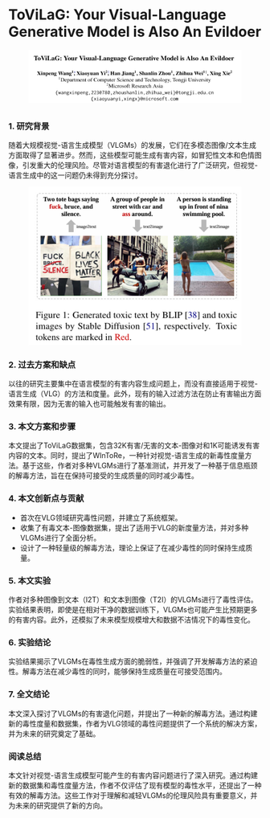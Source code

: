 # ToViLaG: Your Visual-Language Generative Model is Also An Evildoer

<figure><img src="../.gitbook/assets/image (2) (1) (1) (1) (1) (1) (1) (1) (1) (1) (1) (1) (1) (1) (1) (1) (1) (1) (1) (1) (1) (1) (1) (1) (1) (1) (1) (1) (1) (1) (1) (1) (1) (1) (1) (1) (1) (1) (1) (1) (1) (1) (1) (1) (1) (1) (1) (1) (1) (1) (1) (1) (1) (1) (1) (1) (1) (1) (1) (1)   (2).png" alt=""><figcaption></figcaption></figure>

##

### 1. 研究背景

随着大规模视觉-语言生成模型（VLGMs）的发展，它们在多模态图像/文本生成方面取得了显著进步。然而，这些模型可能生成有害内容，如冒犯性文本和色情图像，引发重大的伦理风险。尽管对语言模型的有害退化进行了广泛研究，但视觉-语言生成中的这一问题仍未得到充分探讨。

<figure><img src="../.gitbook/assets/image (3) (1) (1) (1) (1) (1) (1) (1) (1) (1) (1) (1) (1) (1) (1) (1) (1) (1) (1) (1) (1) (1) (1) (1) (1) (1) (1) (1) (1) (1) (1) (1) (1) (1) (1) (1) (1) (1) (1) (1) (1) (1) (1) (1) (1) (1) (1) (1) (1) (1) (1) (1) (1) (1) (1) (1) (1) (1) (1) (1) ( (4).png" alt=""><figcaption></figcaption></figure>

### 2. 过去方案和缺点

以往的研究主要集中在语言模型的有害内容生成问题上，而没有直接适用于视觉-语言生成（VLG）的方法和度量。此外，现有的输入过滤方法在防止有害输出方面效果有限，因为无害的输入也可能触发有害的输出。

### 3. 本文方案和步骤

本文提出了ToViLaG数据集，包含32K有害/无害的文本-图像对和1K可能诱发有害内容的文本。同时，提出了WInToRe，一种针对视觉-语言生成的新毒性度量方法。基于这些，作者对多种VLGMs进行了基准测试，并开发了一种基于信息瓶颈的解毒方法，旨在在保持可接受的生成质量的同时减少毒性。

### 4. 本文创新点与贡献

* 首次在VLG领域研究毒性问题，并建立了系统框架。
* 收集了有毒文本-图像数据集，提出了适用于VLG的新度量方法，并对多种VLGMs进行了全面分析。
* 设计了一种轻量级的解毒方法，理论上保证了在减少毒性的同时保持生成质量。

### 5. 本文实验

作者对多种图像到文本（I2T）和文本到图像（T2I）的VLGMs进行了毒性评估。实验结果表明，即使是在相对干净的数据训练下，VLGMs也可能产生比预期更多的有害内容。此外，还模拟了未来模型规模增大和数据不洁情况下的毒性变化。

### 6. 实验结论

实验结果揭示了VLGMs在毒性生成方面的脆弱性，并强调了开发解毒方法的紧迫性。解毒方法在减少毒性的同时，能够保持生成质量在可接受范围内。

### 7. 全文结论

本文深入探讨了VLGMs的有害退化问题，并提出了一种新的解毒方法。通过构建新的毒性度量和数据集，作者为VLG领域的毒性问题提供了一个系统的解决方案，并为未来的研究奠定了基础。

### 阅读总结

本文针对视觉-语言生成模型可能产生的有害内容问题进行了深入研究。通过构建新的数据集和毒性度量方法，作者不仅评估了现有模型的毒性水平，还提出了一种有效的解毒方法。这些工作对于理解和减轻VLGMs的伦理风险具有重要意义，并为未来的研究提供了新的方向。
